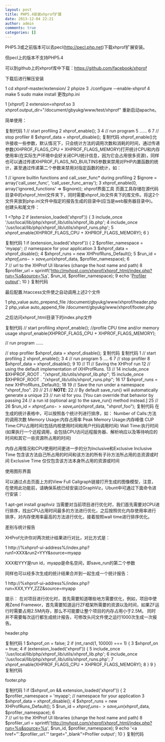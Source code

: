 ```yaml
---
layout: post
title: PHP5.4安装xhprof扩展
date: 2013-12-04 22:21
author: admin
comments: true
categories: []
---
```

PHP5.3或之前版本可以去pecl(http://pecl.php.net)下载xhprof扩展安装。

但pecl上的版本不支持PHP5.4

可以到github上的xhprof库中下载：https://github.com/facebook/xhprof

下载后进行解压安装

1 cd xhprof-master/extension/
2 phpize
3 ./configure --enable-xhprof
4 make
5 sudo make install
更改php.ini

1 [xhprof]
2 extension=xhprof.so
3 xhprof.output_dir="/document/gbyukg/www/test/xhprof"
重新启动apache。

简单使用：

复制代码
1 // start profiling
2 xhprof_enable();
3 
4 // run program
5 ......
6 
7 // stop profiler
8 $xhprof_data = xhprof_disable();
复制代码
xhprof_enable()允许接收一些参数，默认情况下，只会统计方法的调用次数和消耗的时间，通过传递参数(XHPROF_FLAGS_CPU + XHPROF_FLAGS_MEMORY)打开统计CPU和内存使用率(在实际生产环境中会好关闭CPU统计信息，因为它会占用很多资源)，同样也可以通过传递XHPROF_FLAGS_NO_BUILTINS参数来禁用对PHP内置函数的统计，甚至通过传递第二个参数来禁用对指定函数的统计，如：

1 // ignore builtin functions and call_user_func* during profiling
2 $ignore = array('call_user_func', 'call_user_func_array');
3 xhprof_enable(0, array('ignored_functions' =>  $ignore));
xhprof界面工具
页面工具存储在源代码目录中的xhprof_html文件夹下，同时需要xhprof_lib文件夹下的库文件。将这2个文件夹放到php.ini文件中指定的报告生成的目录中(应当是web服务器目录中)。
创建头和尾文件：

1 <?php
2 if (extension_loaded('xhprof')) {
3     include_once '/usr/local/lib/php/xhprof_lib/utils/xhprof_lib.php';
4     include_once '/usr/local/lib/php/xhprof_lib/utils/xhprof_runs.php';
5     xhprof_enable(XHPROF_FLAGS_CPU + XHPROF_FLAGS_MEMORY);
6 }
 

复制代码
 1 if (extension_loaded('xhprof')) {
 2     $profiler_namespace = 'myapp';  // namespace for your application
 3     $xhprof_data = xhprof_disable();
 4     $xhprof_runs = new XHProfRuns_Default();
 5     $run_id = $xhprof_runs->save_run($xhprof_data, $profiler_namespace);
 6  
 7     // url to the XHProf UI libraries (change the host name and path)
 8     $profiler_url = sprintf('http://myhost.com/xhprof/xhprof_html/index.php?run=%s&source=%s', $run_id, $profiler_namespace);
 9     echo '<a href="'. $profiler_url .'" target="_blank">Profiler output</a>';
10 }
复制代码
 

最后配置.htaccess文件使之自动调用上述2个文件

1 php_value auto_prepend_file /document/gbyukg/www/xhprof/header.php
2 php_value auto_append_file /document/gbyukg/www/xhprof/footer.php
 

 之后访问xhprof_html目录下的index.php文件

复制代码
// start profiling
xhprof_enable();
//profile CPU time and/or memory usage
xhprof_enable(XHPROF_FLAGS_CPU + XHPROF_FLAGS_MEMORY);

// run program
......

// stop profiler
$xhprof_data = xhprof_disable();
复制代码
复制代码
 1 // start profiling
 2 xhprof_enable();
 3 
 4 // run program
 5 ....
 6 
 7 // stop profiler
 8 $xhprof_data = xhprof_disable();
 9 
10 //
11 // Saving the XHProf run
12 // using the default implementation of iXHProfRuns.
13 //
14 include_once $XHPROF_ROOT . "/xhprof_lib/utils/xhprof_lib.php";
15 include_once $XHPROF_ROOT . "/xhprof_lib/utils/xhprof_runs.php";
16 
17 $xhprof_runs = new XHProfRuns_Default();
18 
19 // Save the run under a namespace "xhprof_foo".
20 //
21 // **NOTE**:
22 // By default save_run() will automatically generate a unique
23 // run id for you. [You can override that behavior by passing
24 // a run id (optional arg) to the save_run() method instead.]
25 //
26 $run_id = $xhprof_runs->save_run($xhprof_data, "xhprof_foo");
复制代码
在生成的统计表格中，可以按照各个统计列进行排序，如：
Number of Calls:方法的调用次数
Memory Usage:内存占用率
Peak Memory Usage:内存峰值
CUP Time:CPU占用时间(包括内核使用时间和用户代码调用时间)
Wall Time:执行时间(如果执行一个远程调用，会包括CPU访问远程服务器、解析响应以及等待响应的时间和其它一些资源所占用的时间)

内存占用情况和CPU使用时间更进一步的分为Inclusive和Exclusive
Inclusive Time 包含该方法自己所占用的时间和该方法的所有子孙方法所占用的总资源或时间
Exclusive Time 仅仅包含该方法本身所占用的资源或时间


使用图形界面

可以通过点击页面上方的View Full Callgraph链接打开生成的图像模型，注意，在使用此功能前，请确保系统已经安装过GraphViz，Ubunt中可通过下面命令进行安装：

1 apt-get install graphviz
 当需要对当前项目进行优化时，我们首先需要对CPU进行排序，找出CPU占用时间最多的方法进行优化，之后按照优化内存使用率进行排序，对内存使用率最高的方法进行优化，接着按照wall time进行排序优化。

差别与统计报告

XHProf允许你对两次统计结果进行对比，对比方式是：

1 http://%xhprof-ui-address%/index.php?run1=XXX&amp;run2=YYY&amp;source=myapp
 

XXX和YYY是run id，myapp是命名空间，即save_run的第二个参数

同样也可以经多次生成的统计结果合并到一起生成一个统计报告：

1 http://%xhprof-ui-address%/index.php?run=XXX,YYY,ZZZ&amp;source=myapp
 


提示：
在对项目进行优化时，首先需要知道哪些地方需要优化，例如，项目中使用Zend Framewor，首先需要知道运行ZF框架所需要的资源以及时间，如果ZF运行时需要占用2.5M内存，那么不可能要让整个项目的内存占用小于2.5M。
同时并不需要每次运行都生成统计报告，可修改头问文件使之运行1000次生成一次报告。

header.php

复制代码
1 $xhprof_on = false;
2 if (mt_rand(1, 10000) === 1) {
3     $xhprof_on = true;
4     if (extension_loaded('xhprof')) {
5         include_once '/usr/local/lib/php/xhprof_lib/utils/xhprof_lib.php';
6         include_once '/usr/local/lib/php/xhprof_lib/utils/xhprof_runs.php';
7         xhprof_enable(XHPROF_FLAGS_CPU + XHPROF_FLAGS_MEMORY);
8     }
9 }
复制代码
 

footer.php

复制代码
 1 if ($xhprof_on && extension_loaded('xhprof')) {
 2     $profiler_namespace = 'myapp';  // namespace for your application
 3     $xhprof_data = xhprof_disable();
 4     $xhprof_runs = new XHProfRuns_Default();
 5     $run_id = $xhprof_runs->save_run($xhprof_data, $profiler_namespace);
 6  
 7     // url to the XHProf UI libraries (change the host name and path)
 8     $profiler_url = sprintf('http://myhost.com/xhprof/xhprof_html/index.php?run=%s&source=%s', $run_id, $profiler_namespace);
 9     echo '<a href="'.$profiler_url.'" target="_blank">Profiler output</a>';
10 }
复制代码
